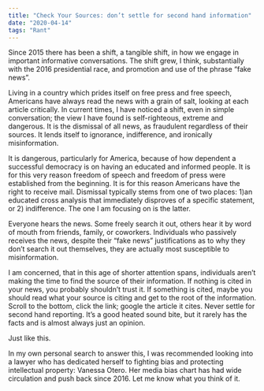 ```yaml
---
title: "Check Your Sources: don’t settle for second hand information"
date: "2020-04-14"
tags: "Rant"
---
```


Since 2015 there has been a shift, a tangible shift, in how we engage in important informative conversations. The shift grew, I think, substantially with the 2016 presidential race, and promotion and use of the phrase “fake news”.

Living in a country which prides itself on free press and free speech, Americans have always read the news with a grain of salt, looking at each article critically. In current times, I have noticed a shift, even in simple conversation; the view I have found is self-righteous, extreme and dangerous. It is the dismissal of all news, as fraudulent regardless of their sources. It lends itself to ignorance, indifference, and ironically misinformation.

It is dangerous, particularly for America, because of how dependent a successful democracy is on having an educated and informed people. It is for this very reason freedom of speech and freedom of press were established from the beginning. It is for this reason Americans have the right to receive mail. Dismissal typically stems from one of two places: 1)an educated cross analysis that immediately disproves of a specific statement, or 2) indifference. The one I am focusing on is the latter.

Everyone hears the news. Some freely search it out, others hear it by word of mouth from friends, family, or coworkers. Individuals who passively receives the news, despite their “fake news” justifications as to why they don’t search it out themselves, they are actually most susceptible to misinformation.

I am concerned, that in this age of shorter attention spans, individuals aren’t making the time to find the source of their information. If nothing is cited in your news, you probably shouldn’t trust it. If something is cited, maybe you should read what your source is citing and get to the root of the information. Scroll to the bottom, click the link; google the article it cites. Never settle for second hand reporting. It’s a good heated sound bite, but it rarely has the facts and is almost always just an opinion.

Just like this.

In my own personal search to answer this, I was recommended looking into a lawyer who has dedicated herself to fighting bias and protecting intellectual property: Vanessa Otero. Her media bias chart has had wide circulation and push back since 2016. Let me know what you think of it.